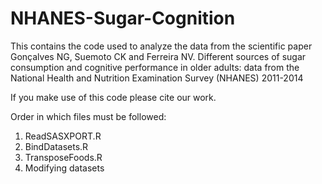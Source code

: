 # NHANES-Sugar-Cognition

This contains the code used to analyze the data from the scientific paper Gonçalves NG, Suemoto CK and Ferreira NV. Different sources of sugar consumption and cognitive performance in older adults: data from the National Health and Nutrition Examination Survey (NHANES) 2011-2014

If you make use of this code please cite our work.

Order in which files must be followed: 
1. ReadSASXPORT.R
2. BindDatasets.R
3. TransposeFoods.R
4. Modifying datasets

